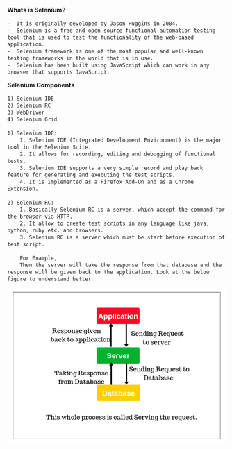 
**Whats is Selenium?**

    -  It is originally developed by Jason Huggins in 2004.
    -  Selenium is a free and open-source functional automation testing tool that is used to test the functionality of the web-based application.
    -  Selenium framework is one of the most popular and well-known testing frameworks in the world that is in use. 
    -  Selenium has been built using JavaScript which can work in any browser that supports JavaScript.

**Selenium Components**

    1) Selenium IDE
    2) Selenium RC
    3) WebDriver
    4) Selenium Grid
    
    1) Selenium IDE:
        1. Selenium IDE (Integrated Development Environment) is the major tool in the Selenium Suite.
        2. It allows for recording, editing and debugging of functional tests.
        3. Selenium IDE supports a very simple record and play back feature for generating and executing the test scripts.
        4. It is implemented as a Firefox Add-On and as a Chrome Extension.
    
    2) Selenium RC:
        1. Basically Selenium RC is a server, which accept the command for the browser via HTTP.
        2. It allow to create test scripts in any language like java, python, ruby etc. and browsers.
        3. Selenium RC is a server which must be start before execution of test script.
        
        For Example,
        Then the server will take the response from that database and the response will be given back to the application. Look at the below figure to understand better
![selenium-rc](https://github.com/sandesh-gaikwad/selenium-demo/blob/main/selenium-rc.png)
      
        
       
